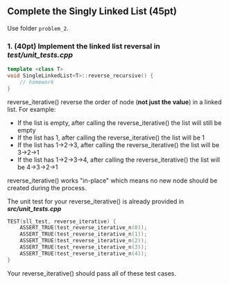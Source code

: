 ## Complete the Singly Linked List (45pt)

Use folder ```problem_2```.

### 1. (40pt) Implement the linked list reversal in ***test/unit_tests.cpp***
```C++
template <class T>
void SingleLinkedList<T>::reverse_recursive() {
    // homework
}
```

reverse_iterative() reverse the order of node (**not just the value**) in a linked list. For example:

* If the list is empty, after calling the reverse_iterative() the list will still be empty
* If the list has 1, after calling the reverse_iterative() the list will be 1
* If the list has 1->2->3, after calling the reverse_iterative() the list will be 3->2->1
* If the list has 1->2->3->4, after calling the reverse_iterative() the list will be 4->3->2->1

reverse_iterative() works "in-place" which means no new node should be created during the process. 

The unit test for your reverse_iterative() is already provided in ***src/unit_tests.cpp***
```C++
TEST(sll_test, reverse_iterative) {
    ASSERT_TRUE(test_reverse_iterative_n(0));
    ASSERT_TRUE(test_reverse_iterative_n(1));
    ASSERT_TRUE(test_reverse_iterative_n(2));
    ASSERT_TRUE(test_reverse_iterative_n(3));
    ASSERT_TRUE(test_reverse_iterative_n(4));
}
```

Your reverse_iterative() should pass all of these test cases.


